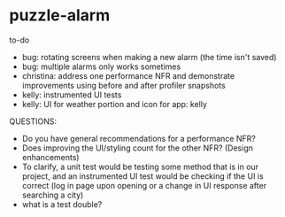 # puzzle-alarm
to-do
- bug: rotating screens when making a new alarm (the time isn't saved)
- bug: multiple alarms only works sometimes
- christina: address one performance NFR and demonstrate improvements using before and after profiler snapshots
- kelly: instrumented UI tests
- kelly: UI for weather portion and icon for app: kelly
  

QUESTIONS:
- Do you have general recommendations for a performance NFR?
- Does improving the UI/styling count for the other NFR? (Design enhancements)
- To clarify, a unit test would be testing some method that is in our project, and an instrumented UI test would be checking if the UI is correct (log in page upon opening or a change in UI response after searching a city)
- what is a test double?
